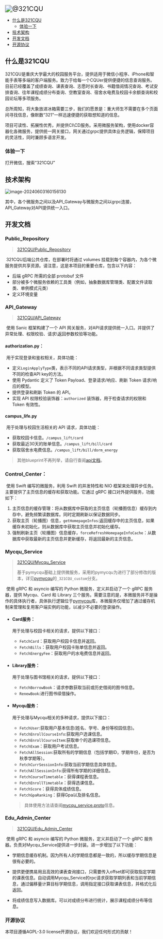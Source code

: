 <img src="https://saladday-figure-bed.oss-cn-chengdu.aliyuncs.com/img/202406031629855.png" alt="@321CQU" style="zoom:150%;align=center" />

- [什么是321CQU](#什么是321CQU)
  - [体验一下](#体验一下)
- [技术架构](#技术架构)
- [开发文档](#开发文档)
- [开源协议](#开源协议)

## 什么是321CQU

321CQU是重庆大学最大的校园服务平台，提供适用于微信小程序、iPhone和智能手表等多端的客户端服务。致力于给每一个CQUer提供便捷的信息查询服务。目前已经覆盖了成绩查询、课表查询、志愿时长查询、书籍借阅情况查询、考试安排查询、往年课程成绩分布查询、空教室查询、宿舍水电费及校园卡余额查询和校园论坛等多项服务。

总所周知，将大象放进冰箱需要三步，我们的愿景是：重大师生不需要在多个页面间寻找信息，像默数“321”一样迅速便捷的获取想知道的信息。

项目可读性、拓展性优秀，并提供CI\CD服务。采用微服务架构，使用docker容器化各微服务，提供统一网关接口，网关通过grpc提供具体业务逻辑，保障项目的灵活性，同时兼顾多语言开发。

### 体验一下

打开微信，搜索“321CQU”

## 技术架构



![image-20240603160156130](https://saladday-figure-bed.oss-cn-chengdu.aliyuncs.com/img/202406031629963.png)

其中，各个微服务之间以及API_Gateway与微服务之间以grpc连接，API_Gateway对API提供统一入口。



## 开发文档

### Public_Repository

> [321CQU/Public_Repository](https://github.com/321CQU/Public_Repository)

​	321CQU后端公共仓库，在部署时将通过 volumes 挂载到每个容器内，为各个微服务提供共享资源。请注意，这是本项目的重要仓库，包含以下内容：

- 后端 gRPC 所需的全部 protobuf 文件
- 部分被多个微服务依赖的工具类（例如，抽象数据库管理类、配置文件读取类、单例模式元类）
- 定义环境变量

### API_Gateway

> [321CQU/API_Gateway](https://github.com/321CQU/API_Gateway)

​	使用 Sanic 框架构建了一个 API 网关服务，对API请求提供统一入口。并提供了异常处理、权限校验、请求\返回参数校验等功能。

#### authorization.py：

​	用于实现登录和鉴权相关，具体功能：

- 定义`LoginApplyType`类，表示不同的API请求类型，并根据不同请求类型提供不同的检查API key的方法。
- 使用 Pydantic 定义了 Token Payload、登录请求/响应、刷新 Token 请求/响应的模型。
- 提供登录和刷新 Token 的 API。
- 实现 API 权限校验装饰器：`authorized` 装饰器，用于检查请求的权限和 Token 有效性。

#### campus_life.py

​	用于处理与校园生活相关的 API 请求，具体功能：

- 获取校园卡信息。`/campus_lift/card`
- 获取最近30天的账单信息。`/campus_lift/bill/card`
- 获取宿舍水电费信息。`/campus_lift/bill/dorm_energy`

> 其他blueprint不再列举，请自行查阅[api文档](https://api.321cqu.com/docs)。

### Control_Center：

​	使用 Swift 编写的微服务，利用 Swift 的并发特性和 NIO 框架来处理异步任务。主要提供了主页信息的缓存和获取功能。它通过 gRPC 接口对外提供服务，功能如下：

1. 主页信息的缓存管理：将从数据库中获取的主页信息（轮播图信息）缓存到内存中，避免频繁读数据库。同时定期刷新以保证数据同步。
2. 获取主页（轮播图）信息，`getHomepageInfos`:返回缓存中的主页信息，如果缓存未初始化，则从数据库中获取主页信息并初始化缓存。
3. 强制刷新主页（轮播图）信息缓存，`forceRefreshHomepageInfoCache`：从数据库中获取最新的主页信息并更新缓存，将返回最新的主页信息。

### Mycqu_Service

> [321CQU/Mycqu_Service](https://github.com/321CQU/Mycqu_Service)
>
> 基于pymycqu基础上提供微服务，采用的pymycqu为进行了部分修改的版本，详见[pymycqu](https://github.com/ZhuLegend/pymycqu/tree/_321CQU_custom)的`_321CQU_custom`分支。

​	使用 gRPC 和 asyncio 编写的 Python 微服务，定义并启动了一个 gRPC 服务器，提供 Mycqu、Card 和 Library 三个服务。需要注意的是，本微服务并不是操作的具体执行者，具体执行逻辑位于[pymycqu](https://github.com/ZhuLegend/pymycqu/tree/_321CQU_custom)库，本微服务仅增加了通过缓存机制来管理和复用客户端实例的功能，以减少不必要的登录操作。

- #### Card服务：

  用于处理与校园卡相关的请求，提供以下接口：

  - `FetchCard`：获取用户校园卡信息并返回。
  - `FetchBills`：获取用户校园卡账单信息并返回。
  - `FetchEnergyFee`：获取用户的水电费信息并返回。

- #### Library服务：

  用于处理与图书馆相关的请求，提供以下接口：

  - `FetchBorrowBook`：请求参数获取当前或历史借阅的图书信息。
  - `RenewBook`:进行图书续借操作。

- #### Mycqu服务：

  用于处理与Mycqu相关的多种请求，提供以下接口：

  - `FetchUser`:获取用户基本信息(姓名、学号、身份等校园信息)。
  - `FetchEnrollCourseInfo`:获取用户选课信息。
  - `FetchEnrollCourseItem`:获取单个的选课项信息。
  - `FetchExam`：获取用户考试信息。
  - `FetchAllSession`:获取所有的学期信息（包括学期ID，学期年份，是否为秋季学期等）。
  - `FetchCurrSessionInfo`:获取当前学期信息具体信息。
  - `FetchAllSessionInfo`:获得所有学期的详细信息。
  - `FetchCourseTimetable`：获得课程表信息。
  - `FetchEnrollTimetable`：获得选课信息。
  - `FetchScore`：获得具体成绩信息。
  - `FetchGpaRanking`：获得Gpa以及排名信息。

  > 具体使用方法请查阅[mycqu_service.proto](https://github.com/321CQU/Public_Repository/blob/main/micro_services_protobuf/mycqu_service/mycqu_service.proto)信息。

### Edu_Admin_Center

> [321CQU/Edu_Admin_Center](https://github.com/321CQU/Edu_Admin_Center)

​	使用 gRPC 和 asyncio 编写的 Python 微服务，定义并启动了一个 gRPC 服务器。负责对Mycqu_Service提供进一步封装。进一步增加了以下功能：

- 学期信息缓存机制。因为所有人的学期信息都是一致的，所以缓存学期信息是很有必要的。

- 提供更便携易用且高效的课表查询接口，只需要传入offset即可获取指定学期的课表信息。自动调用Mycqu_Service的rpc请求获取学期列表和当前学期信息，通过偏移量计算目标学期信息，调用指定接口获取课表信息，并格式化后返回。
- 将成绩信息写入数据库。可以对成绩分布进行统计，展示课程成绩分布等信息。



### 开源协议

本项目遵循AGPL-3.0 license开源协议，我们欢迎任何形式的贡献！